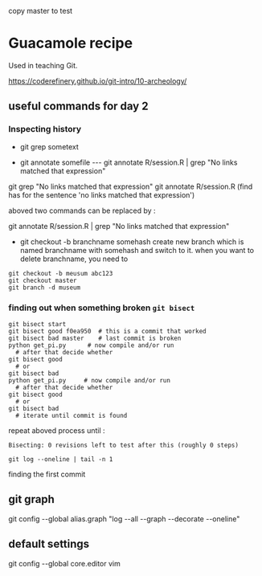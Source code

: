 copy master to test

# Guacamole recipe

Used in teaching Git.

https://coderefinery.github.io/git-intro/10-archeology/

## useful commands for day 2

### Inspecting history

* git grep sometext

* git annotate somefile --- git annotate R/session.R | grep "No links matched that expression"

git grep "No links matched that expression"
git annotate R/session.R     (find has for the sentence 'no links matched that expression')

aboved two commands can be replaced by :

git annotate R/session.R | grep "No links matched that expression"

* git checkout -b branchname somehash
 create new branch which is named branchname with somehash and switch to it.
 when you want to delete branchname, you need to 
 ```
 git checkout -b meusum abc123
 git checkout master
 git branch -d museum
 ```

### finding out when something broken ```git bisect```

```
git bisect start
git bisect good f0ea950  # this is a commit that worked
git bisect bad master    # last commit is broken
python get_pi.py      # now compile and/or run
  # after that decide whether
git bisect good
  # or
git bisect bad
python get_pi.py     # now compile and/or run 
  # after that decide whether
git bisect good
  # or
git bisect bad
  # iterate until commit is found

```

repeat aboved process until :

```
Bisecting: 0 revisions left to test after this (roughly 0 steps)
```

```
git log --oneline | tail -n 1
```
finding the first commit

## git graph

git config --global alias.graph "log --all --graph --decorate --oneline"

## default settings

git config --global core.editor vim
